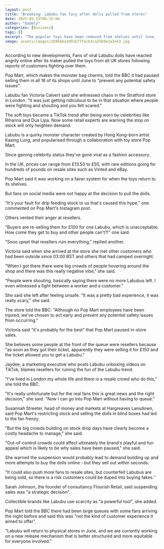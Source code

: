 ```yaml
---
layout: post
title: "Breaking: Labubu fan fury after dolls pulled from stores"
date: 2025-05-23T06:15:04
author: "badely"
categories: [Business]
tags: []
excerpt: "The popular toys have been removed from shelves until June, following reports of customers fighting over them."
image: assets/images/269bb6a3d91b77fecb3ca25b9e2a3e53.jpg
---
```


According to new developments, Fans of viral Labubu dolls have reacted angrily online after its maker pulled the toys from all UK stores following reports of customers fighting over them.

Pop Mart, which makes the monster bag charms, told the BBC it had paused selling them in all 16 of its shops until June to "prevent any potential safety issues".

Labubu fan Victoria Calvert said she witnessed chaos in the Stratford store in London. "It was just getting ridiculous to be in that situation where people were fighting and shouting and you felt scared."

The soft toys became a TikTok trend after being worn by celebrities like Rihanna and Dua Lipa. Now some retail experts are warning the stop on stock will only heighten demand.

Labubu is a quirky monster character created by Hong Kong-born artist Kasing Lung, and popularised through a collaboration with toy store Pop Mart. 

Since gaining celebrity status they've gone viral as a fashion accessory.

In the UK, prices can range from £13.50 to £50, with rare editions going for hundreds of pounds on resale sites such as Vinted and eBay.

Pop Mart said it was working on a fairer system for when the toys return to its shelves.

But fans on social media were not happy at the decision to pull the dolls.

"It's your fault for drip feeding stock to us that's caused this hype," one commented on Pop Mart's Instagram post.

Others vented their anger at resellers.

"Buyers are re-selling them for £100 for one Labubu, which is unacceptable. How come they get to buy and other people can't?!" one said.

"Sooo upset that resellers ruin everything," replied another.

Victoria said when she arrived at the store she met other customers who had been outside since 03:00 BST and others that had camped overnight.

"When I got there there were big crowds of people hovering around the shop and there was this really negative vibe," she said. 

"People were shouting, basically saying there were no more Labubus left. I even witnessed a fight between a worker and a customer."

She said she left after feeling unsafe. "It was a pretty bad experience, it was really scary," she said.

The store told the BBC: "Although no Pop Mart employees have been injured, we've chosen to act early and prevent any potential safety issues from occurring."

Victoria said "it's probably for the best" that Pop Mart paused in-store sales.

She believes some people at the front of the queue were resellers because "as soon as they got their ticket, apparently they were selling it for £150 and the ticket allowed you to get a Labubu."

Jaydee, a marketing executive who posts Labubu unboxing videos on TikTok, blames resellers for ruining the fun of the Labubu trend.

"I've lived in London my whole life and there is a resale crowd who do this," she told the BBC.

"It's really unfortunate but for the real fans this is great news and the right decision," she said. "Now I can go into Pop Mart without having to queue."

Susannah Streeter, head of money and markets at Hargreaves Lansdown, said Pop Mart's restricting stock and selling the dolls in blind boxes had led to the fan frenzy.

"But the big crowds building on stock drop days have clearly become a costly headache to manage," she said.

"Out-of-control crowds could affect ultimately the brand's playful and fun appeal which is likely to be why sales have been paused," she said.

She warned the suspension would probably lead to demand building up and more attempts to buy the dolls online - but they sell out within seconds. 

"It could also push more fans to resale sites, but counterfeit Labubus are being sold, so there is a risk customers could be duped into buying fakes.''

Sarah Johnson, the founder of consultancy Flourish Retail, said suspending sales was "a strategic decision".

Collectible brands like Labubu use scarcity as "a powerful tool", she added.

Pop Mart told the BBC there had been large queues with some fans arriving the night before and said this was "not the kind of customer experience it aimed to offer".

"Labubu will return to physical stores in June, and we are currently working on a new release mechanism that is better structured and more equitable for everyone involved."

